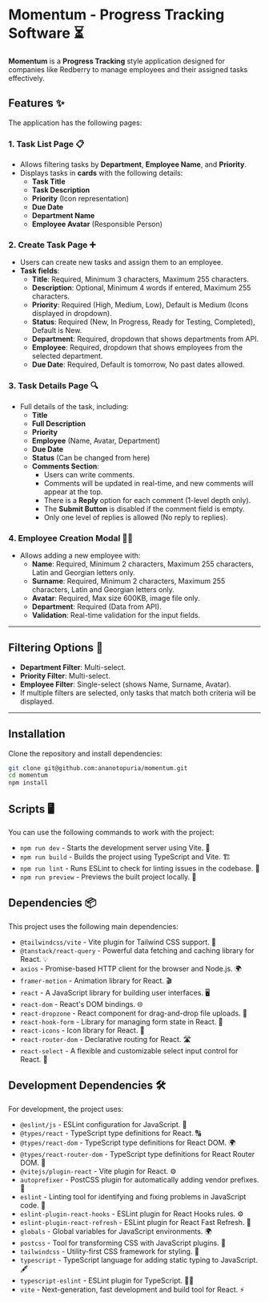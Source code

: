# Momentum - Progress Tracking Software ⏳

**Momentum** is a **Progress Tracking** style application designed for companies like Redberry to manage employees and their assigned tasks effectively.

## Features ✨

The application has the following pages:

### 1. **Task List Page** 📋
- Allows filtering tasks by **Department**, **Employee Name**, and **Priority**.
- Displays tasks in **cards** with the following details:
  - **Task Title**
  - **Task Description** 
  - **Priority** (Icon representation)
  - **Due Date**
  - **Department Name**
  - **Employee Avatar** (Responsible Person)

### 2. **Create Task Page** ➕
- Users can create new tasks and assign them to an employee.
- **Task fields**:
  - **Title**: Required, Minimum 3 characters, Maximum 255 characters.
  - **Description**: Optional, Minimum 4 words if entered, Maximum 255 characters.
  - **Priority**: Required (High, Medium, Low), Default is Medium (Icons displayed in dropdown).
  - **Status**: Required (New, In Progress, Ready for Testing, Completed), Default is New.
  - **Department**: Required, dropdown that shows departments from API.
  - **Employee**: Required, dropdown that shows employees from the selected department.
  - **Due Date**: Required, Default is tomorrow, No past dates allowed.

### 3. **Task Details Page** 🔍
- Full details of the task, including:
  - **Title**
  - **Full Description**
  - **Priority**
  - **Employee** (Name, Avatar, Department)
  - **Due Date**
  - **Status** (Can be changed from here)
  - **Comments Section**:
    - Users can write comments.
    - Comments will be updated in real-time, and new comments will appear at the top.
    - There is a **Reply** option for each comment (1-level depth only).
    - The **Submit Button** is disabled if the comment field is empty.
    - Only one level of replies is allowed (No reply to replies).

### 4. **Employee Creation Modal** 🧑‍💼
- Allows adding a new employee with:
  - **Name**: Required, Minimum 2 characters, Maximum 255 characters, Latin and Georgian letters only.
  - **Surname**: Required, Minimum 2 characters, Maximum 255 characters, Latin and Georgian letters only.
  - **Avatar**: Required, Max size 600KB, image file only.
  - **Department**: Required (Data from API).
  - **Validation**: Real-time validation for the input fields.

---

## Filtering Options 🔎

- **Department Filter**: Multi-select.
- **Priority Filter**: Multi-select.
- **Employee Filter**: Single-select (shows Name, Surname, Avatar).
- If multiple filters are selected, only tasks that match both criteria will be displayed.

---

## Installation

Clone the repository and install dependencies:

```bash
git clone git@github.com:ananotopuria/momentum.git
cd momentum
npm install
```

## Scripts 🖥️

You can use the following commands to work with the project:

- `npm run dev` - Starts the development server using Vite. 🌱
- `npm run build` - Builds the project using TypeScript and Vite. 🏗️
- `npm run lint` - Runs ESLint to check for linting issues in the codebase. 🧹
- `npm run preview` - Previews the built project locally. 👀

## Dependencies 📦

This project uses the following main dependencies:

- `@tailwindcss/vite` - Vite plugin for Tailwind CSS support. 🎨
- `@tanstack/react-query` - Powerful data fetching and caching library for React. 💡
- `axios` - Promise-based HTTP client for the browser and Node.js. 🌍
- `framer-motion` - Animation library for React. 🎬
- `react` - A JavaScript library for building user interfaces. 🖥️
- `react-dom` - React's DOM bindings. 🌐
- `react-dropzone` - React component for drag-and-drop file uploads. 📂
- `react-hook-form` - Library for managing form state in React. 📝
- `react-icons` - Icon library for React. 💎
- `react-router-dom` - Declarative routing for React. 🛣️
- `react-select` - A flexible and customizable select input control for React. 📑

## Development Dependencies 🛠️

For development, the project uses:

- `@eslint/js` - ESLint configuration for JavaScript. 🚨
- `@types/react` - TypeScript type definitions for React. 🔠
- `@types/react-dom` - TypeScript type definitions for React DOM. 🌍
- `@types/react-router-dom` - TypeScript type definitions for React Router DOM. 🔗
- `@vitejs/plugin-react` - Vite plugin for React. ⚙️
- `autoprefixer` - PostCSS plugin for automatically adding vendor prefixes. 🔧
- `eslint` - Linting tool for identifying and fixing problems in JavaScript code. 🧹
- `eslint-plugin-react-hooks` - ESLint plugin for React Hooks rules. ⚙️
- `eslint-plugin-react-refresh` - ESLint plugin for React Fast Refresh. 🔄
- `globals` - Global variables for JavaScript environments. 🌍
- `postcss` - Tool for transforming CSS with JavaScript plugins. 🎨
- `tailwindcss` - Utility-first CSS framework for styling. 🌈
- `typescript` - TypeScript language for adding static typing to JavaScript. 🖋️
- `typescript-eslint` - ESLint plugin for TypeScript. 🧑‍💻
- `vite` - Next-generation, fast development and build tool for React. ⚡
